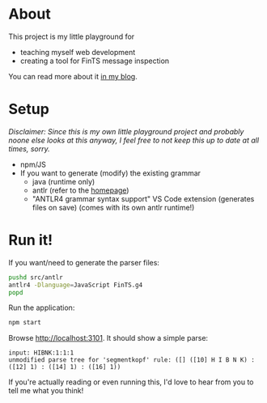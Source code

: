 # About

This project is my little playground for
- teaching myself web development
- creating a tool for FinTS message inspection

You can read more about it [in my blog](http://fints101.com).

# Setup

_Disclaimer: Since this is my own little playground project and probably noone
else looks at this anyway, I feel free to not keep this up to date at all times, sorry._

- npm/JS
- If you want to generate (modify) the existing grammar
  - java (runtime only)
  - antlr (refer to the [homepage](antlr.org/))
  - "ANTLR4 grammar syntax support" VS Code extension (generates files on save) (comes with its own antlr runtime!)

# Run it!

If you want/need to generate the parser files:

```bash
pushd src/antlr
antlr4 -Dlanguage=JavaScript FinTS.g4
popd
```

Run the application:

```bash
npm start
```

Browse [http://localhost:3101](http://localhost:3101). It should show a simple parse:
```
input: HIBNK:1:1:1
unmodified parse tree for 'segmentkopf' rule: ([] ([10] H I B N K) : ([12] 1) : ([14] 1) : ([16] 1))
```

If you're actually reading or even running this, I'd love to hear from you to tell me what you think!
